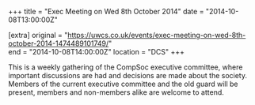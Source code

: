 +++
title = "Exec Meeting on Wed 8th October 2014"
date = "2014-10-08T13:00:00Z"

[extra]
original = "https://uwcs.co.uk/events/exec-meeting-on-wed-8th-october-2014-1474489101749/"    
end = "2014-10-08T14:00:00Z"
location = "DCS"
+++

This is a weekly gathering of the CompSoc executive committee, where important discussions are had and decisions are made about the society. Members of the current executive committee and the old guard will be present, members and non-members alike are welcome to attend.

